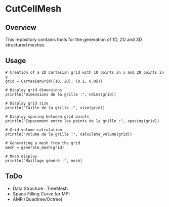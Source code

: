 # CutCellMesh

## Overview
This repository contains tools for the generation of 1D, 2D and 3D structured meshes

## Usage
```
# Creation of a 2D Cartesian grid with 10 points in x and 20 points in y
grid = CartesianGrid((10, 20), (0.1, 0.05))

# Display grid dimensions
println("Dimensions de la grille :", ndims(grid))

# Display grid size
println("Taille de la grille :", size(grid))

# Display spacing between grid points
println("Espacement entre les points de la grille :", spacing(grid))

# Grid volume calculation
println("Volume de la grille :", calculate_volume(grid))

# Generating a mesh from the grid
mesh = generate_mesh(grid)

# Mesh display
println("Maillage généré :", mesh)
```


## ToDo
- Data Structure : TreeMesh
- Space Filling Curve for MPI
- AMR (Quadtree/Octree)
